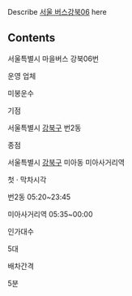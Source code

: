 Describe [서울 버스강북06](%EC%84%9C%EC%9A%B8%20%EB%B2%84%EC%8A%A4%20%EA%B0%95%EB%B6%8106.md)
here

## Contents

    

서울특별시 마을버스 강북06번

운영 업체

미봉운수

기점

서울특별시 [강북구](%EA%B0%95%EB%B6%81%EA%B5%AC.md) 번2동

종점

서울특별시 [강북구](%EA%B0%95%EB%B6%81%EA%B5%AC.md) 미아동 미아사거리역

첫 · 막차시각

번2동 05:20~23:45

미아사거리역 05:35~00:00

인가대수

5대

배차간격

5분

﻿

